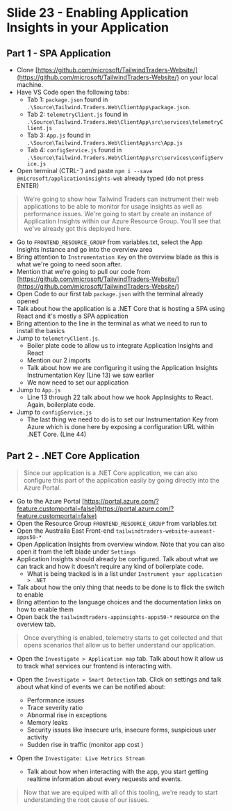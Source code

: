 # Slide 23 - Enabling Application Insights in your Application


## Part 1 - SPA Application

* Clone [https://github.com/microsoft/TailwindTraders-Website/](https://github.com/microsoft/TailwindTraders-Website/) on your local machine.
* Have VS Code open the following tabs:
  - Tab 1: `package.json` found in `.\Source\Tailwind.Traders.Web\ClientApp\package.json`.
  - Tab 2: `telemetryClient.js` found in `.\Source\Tailwind.Traders.Web\ClientApp\src\services\telemetryClient.js`
  - Tab 3: `App.js` found in `.\Source\Tailwind.Traders.Web\ClientApp\src\App.js`
  - Tab 4: `configService.js` found in `.\Source\Tailwind.Traders.Web\ClientApp\src\services\configService.js`
* Open terminal (CTRL-\`) and paste `npm i --save @microsoft/applicationinsights-web` already typed (do not press ENTER)

> We're going to show how Tailwind Traders can instrument their web applications to be able to monitor for usage insights as well as performance issues.
> We're going to start by create an instance of Application Insights within our Azure Resource Group. You'll see that we've already got this deployed here.

* Go to `FRONTEND_RESOURCE_GROUP` from variables.txt, select the App Insights Instance and go into the overview area
* Bring attention to `Instrumentation Key` on the overview blade as this is what we're going to need soon after.
* Mention that we're going to pull our code from [https://github.com/microsoft/TailwindTraders-Website/](https://github.com/microsoft/TailwindTraders-Website/)
* Open Code to our first tab `package.json` with the terminal already opened
* Talk about how the application is a .NET Core that is hosting a SPA using React and it's mostly a SPA application
* Bring attention to the line in the terminal as what we need to run to install the basics
* Jump to `telemetryClient.js`.
  - Boiler plate code to allow us to integrate Application Insights and React
  - Mention our 2 imports
  - Talk about how we are configuring it using the Application Insights Instrumentation Key (Line 13) we saw earlier
  - We now need to set our application
* Jump to `App.js`
  - Line 13 through 22 talk about how we hook AppInsights to React. Again, boilerplate code.
* Jump to `configService.js`
  - The last thing we need to do is to set our Instrumentation Key from Azure which is done here by exposing a configuration URL within .NET Core. (Line 44)

## Part 2 - .NET Core Application

> Since our application is a .NET Core application, we can also configure this part of the application easily by going directly into the Azure Portal.

* Go to the Azure Portal [https://portal.azure.com/?feature.customportal=false](https://portal.azure.com/?feature.customportal=false)
* Open the Resource Group `FRONTEND_RESOURCE_GROUP` from variables.txt
* Open the Australia East Front-end `tailwindtraders-website-auseast-apps50-*`
* Open Application Insights from overview window. Note that you can also open it from the left blade under `Settings`
* Application Insights should already be configured. Talk about what we can track and how it doesn't require any kind of boilerplate code.
  - What is being tracked is in a list under `Instrument your application > .NET`
* Talk about how the only thing that needs to be done is to flick the switch to enable
* Bring attention to the language choices and the documentation links on how to enable them
* Open back the `tailwindtraders-appinsights-apps50-*` resource on the overview tab.

> Once everything is enabled, telemetry starts to get collected and that opens scenarios that allow us to better understand our application.

* Open the `Investigate > Application map` tab. Talk about how it allow us to track what services our frontend is interacting with.
* Open the `Investigate > Smart Detection` tab. Click on settings and talk about what kind of events we can be notified about:
  - Performance issues
  - Trace severity ratio
  - Abnormal rise in exceptions
  - Memory leaks
  - Security issues like Insecure urls, insecure forms, suspicious user activity
  - Sudden rise in traffic (monitor app cost )
  
* Open the `Investigate: Live Metrics Stream`
  - Talk about how when interacting with the app, you start getting realtime information about every requests and events.

> Now that we are equiped with all of this tooling, we're ready to start understanding the root cause of our issues.
